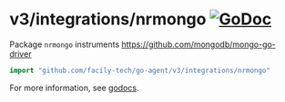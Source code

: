 # v3/integrations/nrmongo [![GoDoc](https://godoc.org/github.com/facily-tech/go-agent/v3/integrations/nrmongo?status.svg)](https://godoc.org/github.com/facily-tech/go-agent/v3/integrations/nrmongo)

Package `nrmongo` instruments https://github.com/mongodb/mongo-go-driver

```go
import "github.com/facily-tech/go-agent/v3/integrations/nrmongo"
```

For more information, see
[godocs](https://godoc.org/github.com/facily-tech/go-agent/v3/integrations/nrmongo).
